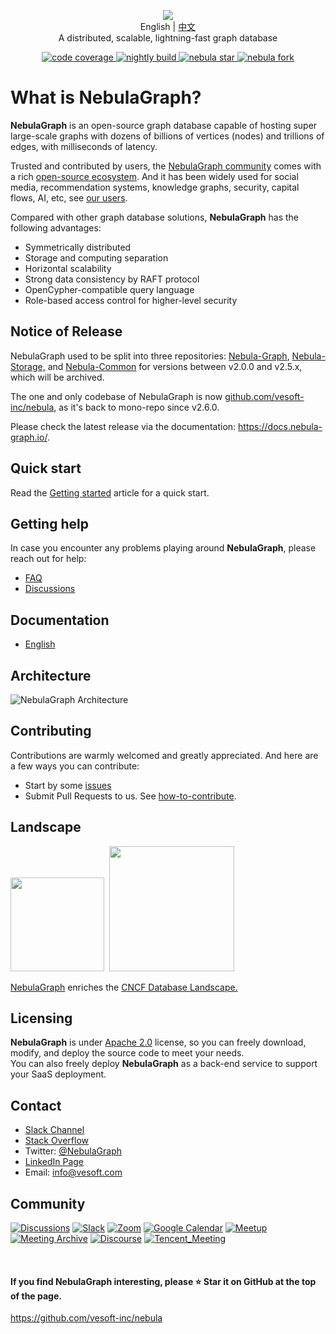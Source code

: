 <p align="center">
  <img src="https://user-images.githubusercontent.com/1651790/191656620-3e24764f-26d2-4b9b-b408-94b9eca5cc3e.png"/>
  <br> English | <a href="README-CN.md">中文</a>
  <br>A distributed, scalable, lightning-fast graph database<br>
</p>
<p align="center">
  <a href="https://app.codecov.io/gh/vesoft-inc/nebula">
    <img src="https://codecov.io/github/vesoft-inc/nebula/coverage.svg?branch=master" alt="code coverage"/>
  </a>
  <a href="https://github.com/vesoft-inc/nebula/actions?workflow=nightly">
    <img src="https://github.com/vesoft-inc/nebula/workflows/nightly/badge.svg" alt="nightly build"/>
  </a>
  <a href="https://github.com/vesoft-inc/nebula/stargazers">
    <img src="http://githubbadges.com/star.svg?user=vesoft-inc&repo=nebula&style=default" alt="nebula star"/>
  </a>
  <a href="https://github.com/vesoft-inc/nebula/network/members">
    <img src="http://githubbadges.com/fork.svg?user=vesoft-inc&repo=nebula&style=default" alt="nebula fork"/>
  </a>
  <br>
</p>


# What is NebulaGraph?

**NebulaGraph** is an open-source graph database capable of hosting super large-scale graphs with dozens of billions of vertices (nodes) and trillions of edges, with milliseconds of latency.


Trusted and contributed by users, the [NebulaGraph community](https://github.com/vesoft-inc/nebula-community/) comes with a rich [open-source ecosystem](https://docs.nebula-graph.io/master/20.appendix/6.eco-tool-version/). And it has been widely used for social media, recommendation systems, knowledge graphs, security, capital flows, AI, etc, see [our users](https://nebula-graph.io/cases).


Compared with other graph database solutions, **NebulaGraph** has the following advantages:

* Symmetrically distributed
* Storage and computing separation
* Horizontal scalability
* Strong data consistency by RAFT protocol
* OpenCypher-compatible query language
* Role-based access control for higher-level security

## Notice of Release

NebulaGraph used to be split into three repositories: [Nebula-Graph](https://github.com/vesoft-inc/nebula-graph), [Nebula-Storage,](https://github.com/vesoft-inc/nebula-storage) and [Nebula-Common](https://github.com/vesoft-inc/nebula-common) for versions between v2.0.0 and v2.5.x, which will be archived.

The one and only codebase of NebulaGraph is now [github.com/vesoft-inc/nebula](https://github.com/vesoft-inc/nebula), as it's back to mono-repo since v2.6.0.

Please check the latest release via the documentation: https://docs.nebula-graph.io/.

<!--

NebulaGraph 1.x is not actively maintained. Please move to NebulaGraph 2.x.  <br/>
The data format, rpc protocols, clients, etc. are not compatible between NebulaGraph v1.x and v2.x,  but we do offer [upgrade guide](https://docs.nebula-graph.io/2.5.0/4.deployment-and-installation/3.upgrade-nebula-graph/upgrade-nebula-graph-to-250/).

To use the stable release, see [NebulaGraph 1.0](https://github.com/vesoft-inc/nebula).


## Roadmap

See our [Roadmap](https://github.com/vesoft-inc/nebula/wiki/Nebula-Graph-Roadmap-2020) for what's coming soon in **NebulaGraph**.
-->

## Quick start

Read the [Getting started](https://docs.nebula-graph.io/3.2.0/2.quick-start/1.quick-start-workflow/) article for a quick start.

<!--
Please note that you need to install **NebulaGraph**, either by [installing source code](https://docs.nebula-graph.io/manual-EN/3.build-develop-and-administration/1.build/1.build-source-code/) or by [docker compose](https://docs.nebula-graph.io/manual-EN/3.build-develop-and-administration/1.build/2.build-by-docker/), before you can actually start using it. If you prefer a video tutorial, visit our [YouTube channel](https://www.youtube.com/channel/UC73V8q795eSEMxDX4Pvdwmw/videos).
-->

## Getting help
In case you encounter any problems playing around **NebulaGraph**, please reach out for help:
* [FAQ](https://docs.nebula-graph.io/2.0/2.quick-start/0.FAQ/)
* [Discussions](https://github.com/vesoft-inc/nebula/discussions)

## Documentation

* [English](https://docs.nebula-graph.io/)

## Architecture
![NebulaGraph Architecture](https://docs-cdn.nebula-graph.com.cn/figures/nebula-graph-architecture_3.png)

## Contributing

Contributions are warmly welcomed and greatly appreciated. And here are a few ways you can contribute:

* Start by some [issues](https://github.com/vesoft-inc/nebula/issues)
* Submit Pull Requests to us. See [how-to-contribute](https://docs.nebula-graph.io/master/15.contribution/how-to-contribute/).

## Landscape

<p align="left">
<img src="https://landscape.cncf.io/images/left-logo.svg" width="150">&nbsp;&nbsp;<img src="https://landscape.cncf.io/images/right-logo.svg" width="200" />
<br />

[NebulaGraph](https://landscape.cncf.io/?selected=nebula-graph) enriches the <a href="https://landscape.cncf.io/card-mode?category=database&grouping=category">
CNCF Database Landscape.</a>
</p>

## Licensing

**NebulaGraph** is under [Apache 2.0](https://www.apache.org/licenses/LICENSE-2.0) license, so you can freely download, modify, and deploy the source code to meet your needs.  <br/>
You can also freely deploy **NebulaGraph** as a back-end service to support your SaaS deployment.

## Contact

* [Slack Channel](https://join.slack.com/t/nebulagraph/shared_invite/zt-7ybejuqa-NCZBroh~PCh66d9kOQj45g)
* [Stack Overflow](https://stackoverflow.com/questions/tagged/nebulagraph)
* Twitter: [@NebulaGraph](https://twitter.com/NebulaGraph)
* [LinkedIn Page](https://www.linkedin.com/company/vesoft-nebula-graph)
* Email: info@vesoft.com

## Community

[![Discussions](https://img.shields.io/badge/GitHub_Discussion-000000?style=for-the-badge&logo=github&logoColor=white)](https://github.com/vesoft-inc/nebula/discussions) [![Slack](https://img.shields.io/badge/Slack-9F2B68?style=for-the-badge&logo=slack&logoColor=white)](https://join.slack.com/t/nebulagraph/shared_invite/zt-7ybejuqa-NCZBroh~PCh66d9kOQj45g) [![Zoom](https://img.shields.io/badge/Zoom-2D8CFF?style=for-the-badge&logo=zoom&logoColor=white)](https://us02web.zoom.us/meeting/register/tZ0rcuypqDMvGdLuIm4VprTlx96wrEf062SH) [![Google Calendar](https://img.shields.io/badge/Calander-4285F4?style=for-the-badge&logo=google&logoColor=white)](https://calendar.google.com/calendar/u/0?cid=Z29mbGttamM3ZTVlZ2hpazI2cmNlNXVnZThAZ3JvdXAuY2FsZW5kYXIuZ29vZ2xlLmNvbQ) [![Meetup](https://img.shields.io/badge/Meetup-FF0000?style=for-the-badge&logo=meetup&logoColor=white)](https://www.meetup.com/nebulagraph/events/287180186?utm_medium=referral&utm_campaign=share-btn_savedevents_share_modal&utm_source=link) [![Meeting Archive](https://img.shields.io/badge/Community_wiki-808080?style=for-the-badge&logo=readthedocs&logoColor=white)](https://github.com/vesoft-inc/nebula-community/wiki) [![Discourse](https://img.shields.io/badge/中文论坛-4285F4?style=for-the-badge&logo=discourse&logoColor=white)](https://discuss.nebula-graph.com.cn/) [![Tencent_Meeting](https://img.shields.io/badge/腾讯会议-2D8CFF?style=for-the-badge&logo=googlemeet&logoColor=white)](https://meeting.tencent.com/dm/F8NX1aRZ8PQv)

<br />

#### If you find NebulaGraph interesting, please ⭐️ Star it on GitHub at the top of the page.
https://github.com/vesoft-inc/nebula
